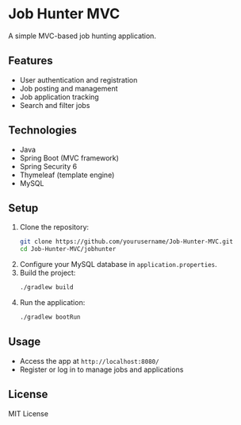 # Job Hunter MVC

A simple MVC-based job hunting application.

## Features

- User authentication and registration
- Job posting and management
- Job application tracking
- Search and filter jobs

## Technologies

- Java
- Spring Boot (MVC framework)
- Spring Security 6
- Thymeleaf (template engine)
- MySQL

## Setup

1. Clone the repository:
    ```bash
    git clone https://github.com/yourusername/Job-Hunter-MVC.git
    cd Job-Hunter-MVC/jobhunter
    ```
2. Configure your MySQL database in `application.properties`.
3. Build the project:
    ```bash
    ./gradlew build
    ```
4. Run the application:
    ```bash
    ./gradlew bootRun
    ```

## Usage

- Access the app at `http://localhost:8080/`
- Register or log in to manage jobs and applications

## License

MIT License
